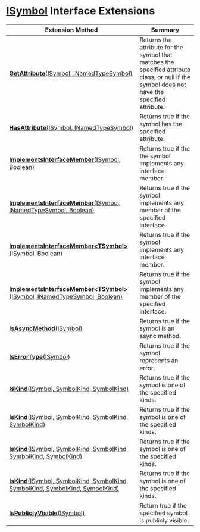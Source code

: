 # [ISymbol](https://docs.microsoft.com/en-us/dotnet/api/microsoft.codeanalysis.isymbol) Interface Extensions

| Extension Method | Summary |
| ---------------- | ------- |
| [**GetAttribute**(ISymbol, INamedTypeSymbol)](../../../Roslynator/SymbolExtensions/GetAttribute/README.md) | Returns the attribute for the symbol that matches the specified attribute class, or null if the symbol does not have the specified attribute\. |
| [**HasAttribute**(ISymbol, INamedTypeSymbol)](../../../Roslynator/SymbolExtensions/HasAttribute/README.md#Roslynator_SymbolExtensions_HasAttribute_Microsoft_CodeAnalysis_ISymbol_Microsoft_CodeAnalysis_INamedTypeSymbol_) | Returns true if the symbol has the specified attribute\. |
| [**ImplementsInterfaceMember**(ISymbol, Boolean)](../../../Roslynator/SymbolExtensions/ImplementsInterfaceMember/README.md#Roslynator_SymbolExtensions_ImplementsInterfaceMember_Microsoft_CodeAnalysis_ISymbol_System_Boolean_) | Returns true if the the symbol implements any interface member\. |
| [**ImplementsInterfaceMember**(ISymbol, INamedTypeSymbol, Boolean)](../../../Roslynator/SymbolExtensions/ImplementsInterfaceMember/README.md#Roslynator_SymbolExtensions_ImplementsInterfaceMember_Microsoft_CodeAnalysis_ISymbol_Microsoft_CodeAnalysis_INamedTypeSymbol_System_Boolean_) | Returns true if the symbol implements any member of the specified interface\. |
| [**ImplementsInterfaceMember\<TSymbol>**(ISymbol, Boolean)](../../../Roslynator/SymbolExtensions/ImplementsInterfaceMember-1/README.md#Roslynator_SymbolExtensions_ImplementsInterfaceMember__1_Microsoft_CodeAnalysis_ISymbol_System_Boolean_) | Returns true if the symbol implements any interface member\. |
| [**ImplementsInterfaceMember\<TSymbol>**(ISymbol, INamedTypeSymbol, Boolean)](../../../Roslynator/SymbolExtensions/ImplementsInterfaceMember-1/README.md#Roslynator_SymbolExtensions_ImplementsInterfaceMember__1_Microsoft_CodeAnalysis_ISymbol_Microsoft_CodeAnalysis_INamedTypeSymbol_System_Boolean_) | Returns true if the symbol implements any member of the specified interface\. |
| [**IsAsyncMethod**(ISymbol)](../../../Roslynator/SymbolExtensions/IsAsyncMethod/README.md) | Returns true if the symbol is an async method\. |
| [**IsErrorType**(ISymbol)](../../../Roslynator/SymbolExtensions/IsErrorType/README.md) | Returns true if the symbol represents an error\. |
| [**IsKind**(ISymbol, SymbolKind, SymbolKind)](../../../Roslynator/SymbolExtensions/IsKind/README.md#Roslynator_SymbolExtensions_IsKind_Microsoft_CodeAnalysis_ISymbol_Microsoft_CodeAnalysis_SymbolKind_Microsoft_CodeAnalysis_SymbolKind_) | Returns true if the symbol is one of the specified kinds\. |
| [**IsKind**(ISymbol, SymbolKind, SymbolKind, SymbolKind)](../../../Roslynator/SymbolExtensions/IsKind/README.md#Roslynator_SymbolExtensions_IsKind_Microsoft_CodeAnalysis_ISymbol_Microsoft_CodeAnalysis_SymbolKind_Microsoft_CodeAnalysis_SymbolKind_Microsoft_CodeAnalysis_SymbolKind_) | Returns true if the symbol is one of the specified kinds\. |
| [**IsKind**(ISymbol, SymbolKind, SymbolKind, SymbolKind, SymbolKind)](../../../Roslynator/SymbolExtensions/IsKind/README.md#Roslynator_SymbolExtensions_IsKind_Microsoft_CodeAnalysis_ISymbol_Microsoft_CodeAnalysis_SymbolKind_Microsoft_CodeAnalysis_SymbolKind_Microsoft_CodeAnalysis_SymbolKind_Microsoft_CodeAnalysis_SymbolKind_) | Returns true if the symbol is one of the specified kinds\. |
| [**IsKind**(ISymbol, SymbolKind, SymbolKind, SymbolKind, SymbolKind, SymbolKind)](../../../Roslynator/SymbolExtensions/IsKind/README.md#Roslynator_SymbolExtensions_IsKind_Microsoft_CodeAnalysis_ISymbol_Microsoft_CodeAnalysis_SymbolKind_Microsoft_CodeAnalysis_SymbolKind_Microsoft_CodeAnalysis_SymbolKind_Microsoft_CodeAnalysis_SymbolKind_Microsoft_CodeAnalysis_SymbolKind_) | Returns true if the symbol is one of the specified kinds\. |
| [**IsPubliclyVisible**(ISymbol)](../../../Roslynator/SymbolExtensions/IsPubliclyVisible/README.md) | Return true if the specified symbol is publicly visible\. |

